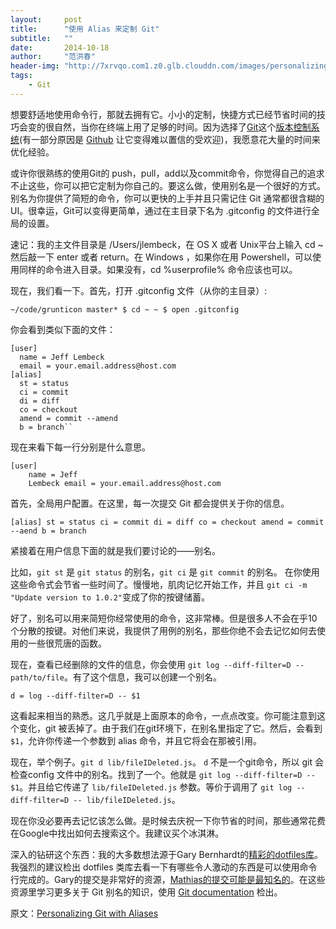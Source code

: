 ```yaml
---
layout:     post
title:      "使用 Alias 来定制 Git"
subtitle:   ""
date:       2014-10-18
author:     "范洪春"
header-img: "http://7xrvqo.com1.z0.glb.clouddn.com/images/personalizing_git_with_aliases.b32f3b4b.jpg"
tags:
    - Git
---
```


想要舒适地使用命令行，那就去拥有它。小小的定制，快捷方式已经节省时间的技巧会变的很自然，当你在终端上用了足够的时间。因为选择了[Git](http://git-scm.com/)这个[版本控制系统](http://en.wikipedia.org/wiki/Revision_control)(有一部分原因是 [Github](https://github.com/) 让它变得难以置信的受欢迎)，我愿意花大量的时间来优化经验。

或许你很熟练的使用Git的 push，pull，add以及commit命令，你觉得自己的追求不止这些，你可以把它定制为你自己的。要这么做，使用别名是一个很好的方式。别名为你提供了简短的命令，你可以更快的上手并且只需记住 Git 通常都很含糊的 UI。很幸运，Git可以变得更简单，通过在主目录下名为 .gitconfig 的文件进行全局的设置。

速记：我的主文件目录是 /Users/jlembeck，在 OS X 或者 Unix平台上输入 cd ~ 然后敲一下 enter 或者 return。在 Windows ，如果你在用 Powershell，可以使用同样的命令进入目录。如果没有，cd %userprofile% 命令应该也可以。

现在，我们看一下。首先，打开 .gitconfig 文件（从你的主目录）:

    ~/code/grunticon master* $ cd ~ ~ $ open .gitconfig

你会看到类似下面的文件：

    [user]
      name = Jeff Lembeck
      email = your.email.address@host.com
    [alias]
      st = status
      ci = commit
      di = diff
      co = checkout
      amend = commit --amend
      b = branch``


现在来看下每一行分别是什么意思。


    [user]
    	name = Jeff
    	Lembeck email = your.email.address@host.com


首先，全局用户配置。在这里，每一次提交 Git 都会提供关于你的信息。

    [alias] st = status ci = commit di = diff co = checkout amend = commit --aend b = branch

紧接着在用户信息下面的就是我们要讨论的——别名。

比如，``git st`` 是 ``git status`` 的别名，``git ci`` 是 ``git commit`` 的别名。 在你使用这些命令式会节省一些时间了。慢慢地，肌肉记忆开始工作，并且 ``git ci -m "Update version to 1.0.2"``变成了你的按键储蓄。

好了，别名可以用来简短你经常使用的命令，这非常棒。但是很多人不会在乎10个分散的按键。对他们来说，我提供了用例的别名，那些你绝不会去记忆如何去使用的一些很荒唐的函数。

现在，查看已经删除的文件的信息，你会使用 ``git log --diff-filter=D -- path/to/file``。有了这个信息，我可以创建一个别名。

    d = log --diff-filter=D -- $1


这看起来相当的熟悉。这几乎就是上面原本的命令，一点点改变。你可能注意到这个变化，git 被丢掉了。由于我们在git环境下，在别名里指定了它。然后，会看到 ``$1``，允许你传递一个参数到 alias 命令，并且它将会在那被引用。

现在，举个例子。``git d lib/fileIDeleted.js``。 ``d`` 不是一个git命令，所以 git 会检查config 文件中的别名。找到了一个。他就是 ``git log --diff-filter=D -- $1``。并且给它传递了 ``lib/fileIDeleted.js`` 参数。等价于调用了 ``git log --diff-filter=D -- lib/fileIDeleted.js``。

现在你没必要再去记忆该怎么做。是时候去庆祝一下你节省的时间，那些通常花费在Google中找出如何去搜索这个。我建议买个冰淇淋。

深入的钻研这个东西：我的大多数想法源于Gary Bernhardt的[精彩的dotfiles库](https://github.com/garybernhardt/dotfiles)。我强烈的建议检出 dotfiles 类库去看一下有哪些令人激动的东西是可以使用命令行完成的。Gary的提交是非常好的资源，[Mathias的提交可能是最知名的](https://github.com/mathiasbynens/dotfiles)。在这些资源里学习更多关于 Git 别名的知识，使用 [Git documentation](http://git-scm.com/book/en/Git-Basics-Tips-and-Tricks#Git-Aliases) 检出。

原文：[Personalizing Git with Aliases](http://alistapart.com/blog/post/personalizing-git-with-aliases)
